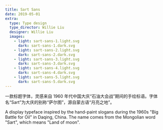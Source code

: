 ```yaml
---
title: Sart Sans
date: 2019-05-01
extra:
  type: Type design
  type_director: Willie Liu
  designer: Willie Liu
  images:
    - light: sart-sans-1.light.svg
      dark: sart-sans-1.dark.svg
    - light: sart-sans-2.light.svg
      dark: sart-sans-2.dark.svg
    - light: sart-sans-3.light.svg
      dark: sart-sans-3.dark.svg
    - light: sart-sans-4.light.svg
      dark: sart-sans-4.dark.svg
    - light: sart-sans-5.light.svg
      dark: sart-sans-5.dark.svg
---
```


一款标题字体，灵感来自 1960 年代中国大庆“石油大会战”期间的手绘标语。字体名“Sart”为大庆的别称“萨尔图”，源自蒙古语“月亮之地”。

A display typeface inspired by the hand-paint slogans during the 1960s "Big Battle for Oil" in Daqing, China. The name comes from the Mongolian word "Sart", which means "Land of moon".
